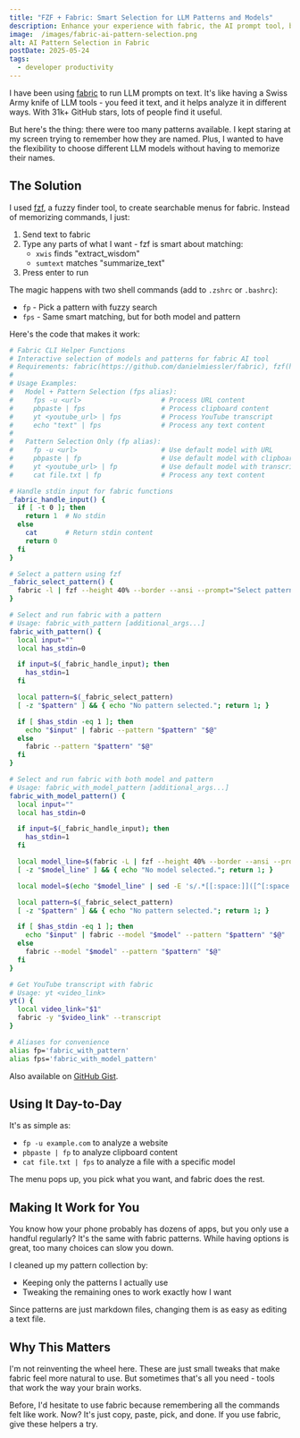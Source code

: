 ```yaml
---
title: "FZF + Fabric: Smart Selection for LLM Patterns and Models"
description: Enhance your experience with fabric, the AI prompt tool, by using interactive selection for patterns and models.
image:  /images/fabric-ai-pattern-selection.png
alt: AI Pattern Selection in Fabric
postDate: 2025-05-24
tags:
  - developer productivity
---
```


I have been using [fabric](https://github.com/danielmiessler/fabric) to run LLM prompts on text. It's like having a Swiss Army knife of LLM tools - you feed it text, and it helps analyze it in different ways. With 31k+ GitHub stars, lots of people find it useful.

But here's the thing: there were too many patterns available. I kept staring at my screen trying to remember how they are named. Plus, I wanted to have the flexibility to choose different LLM models without having to memorize their names.

## The Solution

I used [fzf](https://github.com/junegunn/fzf), a fuzzy finder tool, to create searchable menus for fabric. Instead of memorizing commands, I just:
1. Send text to fabric
2. Type any parts of what I want - fzf is smart about matching:
   - `xwis` finds "extract_wisdom"
   - `sumtext` matches "summarize_text"
3. Press enter to run

The magic happens with two shell commands (add to `.zshrc` or `.bashrc`):

- `fp` - Pick a pattern with fuzzy search
- `fps` - Same smart matching, but for both model and pattern

Here's the code that makes it work:


```bash
# Fabric CLI Helper Functions
# Interactive selection of models and patterns for fabric AI tool
# Requirements: fabric(https://github.com/danielmiessler/fabric), fzf(https://github.com/junegunn/fzf)
#
# Usage Examples:
#   Model + Pattern Selection (fps alias):
#     fps -u <url>                    # Process URL content
#     pbpaste | fps                   # Process clipboard content
#     yt <youtube_url> | fps          # Process YouTube transcript
#     echo "text" | fps               # Process any text content
#
#   Pattern Selection Only (fp alias):
#     fp -u <url>                     # Use default model with URL
#     pbpaste | fp                    # Use default model with clipboard
#     yt <youtube_url> | fp           # Use default model with transcript
#     cat file.txt | fp               # Process any text content

# Handle stdin input for fabric functions
_fabric_handle_input() {
  if [ -t 0 ]; then
    return 1  # No stdin
  else
    cat       # Return stdin content
    return 0
  fi
}

# Select a pattern using fzf
_fabric_select_pattern() {
  fabric -l | fzf --height 40% --border --ansi --prompt="Select pattern: "
}

# Select and run fabric with a pattern
# Usage: fabric_with_pattern [additional_args...]
fabric_with_pattern() {
  local input=""
  local has_stdin=0

  if input=$(_fabric_handle_input); then
    has_stdin=1
  fi

  local pattern=$(_fabric_select_pattern)
  [ -z "$pattern" ] && { echo "No pattern selected."; return 1; }

  if [ $has_stdin -eq 1 ]; then
    echo "$input" | fabric --pattern "$pattern" "$@"
  else
    fabric --pattern "$pattern" "$@"
  fi
}

# Select and run fabric with both model and pattern
# Usage: fabric_with_model_pattern [additional_args...]
fabric_with_model_pattern() {
  local input=""
  local has_stdin=0

  if input=$(_fabric_handle_input); then
    has_stdin=1
  fi

  local model_line=$(fabric -L | fzf --height 40% --border --ansi --prompt="Select model: ")
  [ -z "$model_line" ] && { echo "No model selected."; return 1; }

  local model=$(echo "$model_line" | sed -E 's/.*[[:space:]]([^[:space:]]+)$/\1/')

  local pattern=$(_fabric_select_pattern)
  [ -z "$pattern" ] && { echo "No pattern selected."; return 1; }

  if [ $has_stdin -eq 1 ]; then
    echo "$input" | fabric --model "$model" --pattern "$pattern" "$@"
  else
    fabric --model "$model" --pattern "$pattern" "$@"
  fi
}

# Get YouTube transcript with fabric
# Usage: yt <video_link>
yt() {
  local video_link="$1"
  fabric -y "$video_link" --transcript
}

# Aliases for convenience
alias fp='fabric_with_pattern'
alias fps='fabric_with_model_pattern'
```

Also available on [GitHub Gist](https://gist.github.com/SubodhDahal/38436348aedf0596e48d17ffcffa7d51).

## Using It Day-to-Day

It's as simple as:
- `fp -u example.com` to analyze a website
- `pbpaste | fp` to analyze clipboard content
- `cat file.txt | fps` to analyze a file with a specific model

The menu pops up, you pick what you want, and fabric does the rest.

## Making It Work for You

You know how your phone probably has dozens of apps, but you only use a handful regularly? It's the same with fabric patterns. While having options is great, too many choices can slow you down.

I cleaned up my pattern collection by:
- Keeping only the patterns I actually use
- Tweaking the remaining ones to work exactly how I want

Since patterns are just markdown files, changing them is as easy as editing a text file.

## Why This Matters

I'm not reinventing the wheel here. These are just small tweaks that make fabric feel more natural to use. But sometimes that's all you need - tools that work the way your brain works.

Before, I'd hesitate to use fabric because remembering all the commands felt like work. Now? It's just copy, paste, pick, and done. If you use fabric, give these helpers a try.
